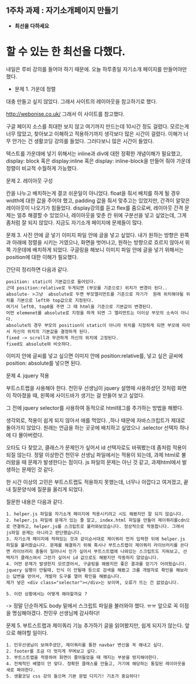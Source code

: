 ## 1주차 과제 : 자기소개페이지 만들기

- **최선을 다하세요**

# 할 수 있는 한 최선을 다했다.
 내일은 루비 강의를 들어야 하기 때문에. 오늘 하루종일 자기소개 페이지를 만들어야만 했다.

- 문제 1. 가운데 정렬
 
 대충 만들고 싶지 않았다. 그래서 사이트의 레이아웃을 참고하기로 했다.

http://webonise.co.uk/ 
그래서 이 사이트를 참고했다.

구글 페이지 소스를 최대한 보지 않고 여기까지 만드는데 10시간 정도 걸렸다. 모르는게 너무 많았고, 찾아보고 이해하고 적용하기까지 생각보다 많은 시간이 걸렸다. 이해가 너무 안가는 건 생활코딩 강의를 들었다. 그러다보니 많은 시간이 들었다. 

텍스트를 가운데에 넣기 위해서는 inline과 div에 대한 정확한 개념이해가 필요했고, display: block 혹은 display:inline 혹은 display: inline-block을 만들어 줘야 가운데 정렬이 비교적 수월하게 가능했다.

문제 2. 레이아웃 구성

칸을 나누고 배치하는게 결코 쉬운일이 아니었다.
float을 줘서 배치를 하게 될 경우 width에 대한 값을 주어야 했고, padding 값을 줘서 맞추고는 있었지만, 간격이 알맞은 레이아웃이 나오기가 힘들었다.
 display강의를 듣고 flex를 줌으로써, 레이아웃 간격 문제는 얼추 해결할 수 있었으나, 레이아웃을 맞춘 칸 위에 구분선을 넣고 싶었는데, 그게 좀처럼 잘 되지 않았다. 지금도 자기소개 페이지에 문제들이 많다. 
 
 문제 3. 사진 안에 글 넣기
 이미지 파일 안에 글을 넣고 싶었다. 내가 원하는 방향은 왼쪽과 아래에 정렬을 시키는 거였으나, 화면을 벗어나고, 원하는 방향으로 흐르지 않아서 위쪽 가운데에 배치하게 되었다.
구글링을 해보니 이미지 파일 안에 글을 넣기 위해서는 position에 대한 이해가 필요했다.

간단히 정리하면 다음과 같다.
```
position: static이 기본값으로 들어있다.
근데 position:relative로 두게되면 (부모를 기준으로) 위치가 변경이 된다..
absolute- >그냥  absolute로 두면 부모엘리먼트를 기준으로 자기가  원래 위치해야될 위치를 기본으로 left와 top값으로 지정된다. 
여기서 left0, top0을 주면 그 때 html을 기준으로 기본값이 변경된다.
어떤 elemenet를 absolute로 지정을 하게 되면 그 엘리먼트는 더이상 부모의 소속이 아니다.
absolute의 경우 부모의 position이 static이 아니라 위치를 지정하게 되면 부모에 따라서 자신의 위치의 기본값을 결정하게 된다.
fixed -> scroll과 무관하게 자신의 위치에 고정된다.
fixed도 absolute와 비슷하다.
```

이미지 안에 글씨를 넣고 싶으면 이미지 안에 position:relative를, 넣고 싶은 글씨에 position: absolute를 넣으면 된다.

 문제 4. jquery 적용
 
부트스트랩을 사용해야 한다. 천민우 선생님이 jquery 설명때 사용하셨던 것처럼 화면이 작아졌을 때, 왼쪽에 사이드바가 생기는 걸 만들어 보고 싶었다.

그 전에 jquery selector를 사용하여 동적으로 html태그를 추가하는 방법을 해봤다.

생각외로, 적용이 쉽게 되지 않아서 애를 먹었다. ,하나 때문에 자바스크립트가 제대로 돌아가지 않았다. 원래는 언급을 하는 곳곳에 배치하고 싶었으나 .selector 선택자 하나에 다 몰아버렸다.

오타도 다 찾았고, 클래스가 문제인가 싶어서 id 선택자로도 바꿔봤는데 좀처럼 적용이 되질 않는다. 정말 이상한건 천민우 선생님 파일에서는 적용이 되는데, 과제 html로 불러왔을 때 문제가 발생한다는 점이다. js 파일의 문제는 아닌 것 같고, 과제html에서 발생하는 문제인 것 같다.

한 시간 이상의 고민은 부트스트랩도 적용하지 못했는데, 너무나 아깝다고 여겨졌고, 끝내 질문양식에 질문을 올리게 되었다. 

질문한 내용은 다음과 같다.
```
1. helper.js 파일을 자기소개 페이지에 적용시키려고 시도 해봤지만 잘 되지 않습니다.
2. helper.js 파일에 문제가 있는 줄 알고, index.html 파일을 만들어 제이쿼리를cdn으로 연결하고, helper.js를 스크립트로 불러와보았습니다. 정상적으로 작동합니다. 그래서 js파일 문제는 아니라고 판단했습니다. 
3. 자기소개 페이지에 적혀있는 것과 같이순서대로 제이쿼리 먼저 입력한 뒤에 helper.js 파일을 불러왔습니다. 문제를 해결하기 위해 혹시나 부트스트랩이 제이쿼리 라이브러리를 쓴다면 라이브러리 충돌이 일어나서 인가 싶어서 부트스트랩에 나와있는 스크립트도 지워보고, 선택자가 클래스여서 그런가 싶어서 id 값으로도 해봤지만 작동하지 않았습니다.
4. 어떤 문제가 발생한지 모르겠어서, 구글링을 해봤지만 좋은 결과를 얻기가 어려웠습니다. jquery 실행이 안될때, 인식 이 안될때 등으로 검색을 해봤고 크롬 개발자로 확인을 해보라는 답변을 얻어서, 개발자 도구를 열어 확인을 해봤습니다.
제가 넣은 <div class="selector"></div>는 보이며, 오류가 뜨는 건 없었습니다. 

5. 이런 상황에서는 어떻게 해야할까요 ?
```

-> 정말 단순하게도 body 밑에서 스크립트 파일을 불러와야 했다. ㅠㅠ 앞으로 꼭 이점을 명심해야겠다. 천민우 선생님께 감사하다!

문제 5. 부트스트랩과 제이쿼리 기능 추가하기
글을 읽어봤지만, 쉽게 되지가 않는다.
앞으로 해야할 일이다.
```
1. 민우선생님이 보여주셨던, 제이쿼리를 통한 navbar 변신을 꼭 해내고 싶다.
2. footer를 조금 더 멋지게 꾸며보고 싶다.
3. 부트스트랩을 적용하여 화면이 줄어들었을 때 깨지는 부분을 방지해야한다.
4. 전체적인 배열이 안 맞다. 정확한 클래스를 만들고, 거기에 해당하는 통일된 레이아웃을 새로 짜야한다.
5. 생활코딩 css 강의 들으며 기본 문법 다지기! 기초가 중요하다!
```






